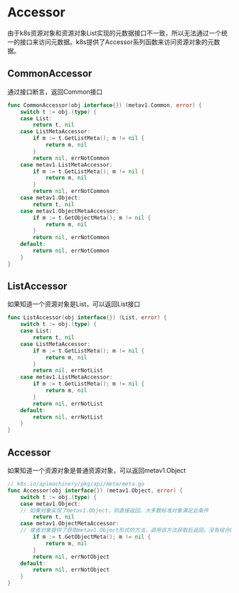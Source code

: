 # Accessor
由于k8s资源对象和资源对象List实现的元数据接口不一致，所以无法通过一个统一的接口来访问元数据。k8s提供了Accessor系列函数来访问资源对象的元数据。

## CommonAccessor
通过接口断言，返回Common接口
```go
func CommonAccessor(obj interface{}) (metav1.Common, error) {
	switch t := obj.(type) {
	case List:
		return t, nil
	case ListMetaAccessor:
		if m := t.GetListMeta(); m != nil {
			return m, nil
		}
		return nil, errNotCommon
	case metav1.ListMetaAccessor:
		if m := t.GetListMeta(); m != nil {
			return m, nil
		}
		return nil, errNotCommon
	case metav1.Object:
		return t, nil
	case metav1.ObjectMetaAccessor:
		if m := t.GetObjectMeta(); m != nil {
			return m, nil
		}
		return nil, errNotCommon
	default:
		return nil, errNotCommon
	}
}
```

## ListAccessor
如果知道一个资源对象是List，可以返回List接口
```go
func ListAccessor(obj interface{}) (List, error) {
	switch t := obj.(type) {
	case List:
		return t, nil
	case ListMetaAccessor:
		if m := t.GetListMeta(); m != nil {
			return m, nil
		}
		return nil, errNotList
	case metav1.ListMetaAccessor:
		if m := t.GetListMeta(); m != nil {
			return m, nil
		}
		return nil, errNotList
	default:
		return nil, errNotList
	}
}
```

## Accessor
如果知道一个资源对象是普通资源对象，可以返回metav1.Object
```go
// k8s.io/apimachinery/pkg/api/meta/meta.go
func Accessor(obj interface{}) (metav1.Object, error) {
	switch t := obj.(type) {
    case metav1.Object:
    // 如果对象实现了metav1.Object，则直接返回。大多数标准对象满足此条件
		return t, nil
	case metav1.ObjectMetaAccessor:
    // 或者对象提供了获取metav1.Object形式的方法，调用该方法获取后返回。没有组合ObjectMeta却是现实了ObjectMetaAccessor
		if m := t.GetObjectMeta(); m != nil {
			return m, nil
		}
		return nil, errNotObject
	default:
		return nil, errNotObject
	}
}
```
